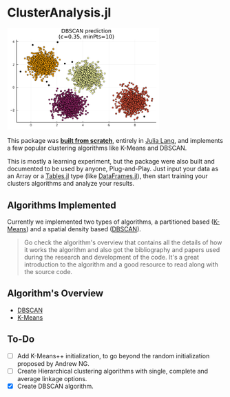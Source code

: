 # ClusterAnalysis.jl
  
<img src="algo_overview/imgs/plot_dbscan.png" width="70%">  

This package was <ins>**built from scratch**</ins>, entirely in [Julia Lang](julialang.org/), and implements a few popular clustering algorithms like K-Means and DBSCAN. 

This is mostly a learning experiment, but the package were also built and documented to be used by anyone, Plug-and-Play. Just input your data as an Array or a [Tables.jl](https://discourse.julialang.org/t/tables-jl-a-table-interface-for-everyone/14071) type (like [DataFrames.jl](https://dataframes.juliadata.org/stable/)), then start training your clusters algorithms and analyze your results. 

## Algorithms Implemented
Currently we implemented two types of algorithms, a partitioned based ([K-Means](https://en.wikipedia.org/wiki/K-means_clustering)) and a spatial density based ([DBSCAN](https://en.wikipedia.org/wiki/DBSCAN)). 

> Go check the algorithm's overview that contains all the details of how it works the algorithm and also got the bibliography and papers used during the research and development of the code. It's a great introduction to the algorithm and a good resource to read along with the source code.

## Algorithm's Overview
- [DBSCAN](algo_overview/dbscan_overview.md)
- [K-Means](algo_overview/kmeans_overview.md)

## To-Do
- [ ] Add K-Means++ initialization, to go beyond the random initialization proposed by Andrew NG.
- [ ] Create Hierarchical clustering algorithms with single, complete and average linkage options.
- [X] Create DBSCAN algorithm.
